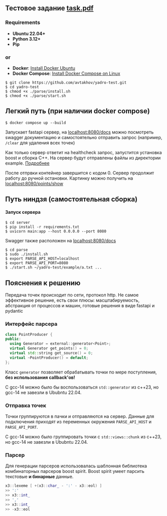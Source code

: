 ## Тестовое задание [task.pdf](task.pdf)

### Requirements
- **Ubuntu 22.04+**
- **Python 3.12+**
- **Pip**
### **or**
- **Docker**: [Install Docker Ubuntu](https://docs.docker.com/engine/install/ubuntu/)
- **Docker Compose**: [Install Docker Compose on Linux](https://docs.docker.com/compose/install/linux/)

```
$ git clone https://github.com/avtakhov/yadro-test.git
$ cd yadro-test
$ chmod +x ./parse/install.sh
$ chmod +x ./parse/start.sh
```

## Легкий путь (при наличии docker compose)
```
$ docker compose up --build
```

Запускает fastapi сервер, на [localhost:8080/docs](http://localhost:8080/docs) можно посмотреть
swagger документацию и самостоятельно отправить запрос (например, `/clear` для удаления всех точек)

Как только сервер ответит на healthcheck запрос, запустится установка boost и сборка C++.
На сервер будут отправлены файлы из директории example. [Подробнее](parse/Dockerfile)

После отпрвки контейнер завершится с кодом 0. Сервер продолжит работу до ручной остановки.
Картинку можно получить на [localhost:8080/points/show](http://localhost:8080/points/show)


## Путь ниндзя (самостоятельная сборка)
#### Запуск сервера
```
$ cd server
$ pip install -r requirements.txt
$ uvicorn main:app --host 0.0.0.0 --port 8080
```

Swagger также расположен на [localhost:8080/docs](http://localhost:8080/docs)

```
$ cd parse
$ sudo ./install.sh
$ export PARSE_API_HOST=localhost
$ export PARSE_API_PORT=8080
$ ./start.sh ~/yadro-test/example/a.txt ...
```

## Пояснения к решению

Передача точек происходит по сети, протокол http. Не самое эффективное решение,
есть свои плюсы: масштабируемость, абстракция от процессов и машин, готовые решения в виде fastapi и pydantic

### Интерфейс парсера
```c++
class PointProducer {
public:
  using Generator = external::generator<Point>;
  virtual Generator get_points() = 0;
  virtual std::string get_source() = 0;
  virtual ~PointProducer() = default;
};
```
Класс `generator` позволяет обрабатывать точки по мере поступления, **без использования callback'ов!**

С gcc-14 можно было бы воспользоваться `std::generator` из c++23, но gcc-14 не завезли в Ububntu 22.04.

### Отправка точек

Точки группируются в пачки и отправляются на сервер. Данные для подключения приходят из переменных окружения
`PARSE_API_HOST` и `PARSE_API_PORT`.

С gcc-14 можно было группировать точки с `std::views::chunk` из c++23, но gcc-14 не завезли в Ububntu 22.04.

### Парсер
Для генерации парсеров использовалась шаблонная библиотека комбинаторных парсеров boost spirit.
Boost spirit умеет парсить текстовые **и бинарные** данные.
```c++
x3::lexeme [ +(x3::char_ - ':' - x3::eol) ]
>> ':' 
>> x3::int_ 
>> ',' 
>> x3::int_ 
>> -x3::eol
```
